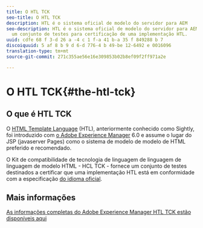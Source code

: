```yaml
---
title: O HTL TCK
seo-title: O HTL TCK
description: HTL é o sistema oficial de modelo do servidor para AEM
seo-description: HTL é o sistema oficial de modelo do servidor para AEM, e o TCK fornece
  um conjunto de testes para certificação de uma implementação HTL.
uuid: cdfe 68 f 3-d 26 a -4 c 1 f-a 41 b-a 35 f 849288 b 7
discoiquuid: 5 af 8 b 9 d 6-d 776-4 b 49-be 12-6492 e 0016096
translation-type: tm+mt
source-git-commit: 271c355ae56e16e309853b02b8ef09f2ff971a2e

---
```



# O HTL TCK{#the-htl-tck}

## O que é HTL TCK

O [HTML Template Language](https://docs.adobe.com/docs/en/htl.html "to the HTML Template Language") (HTL), anteriormente conhecido como Sightly, foi introduzido com [o Adobe Experience Manager](http://www.adobe.com/solutions/web-experience-management.html) 6.0 e assume o lugar do JSP (javaserver Pages) como o sistema de modelo de modelo de HTML preferido e recomendado.

O Kit de compatibilidade de tecnologia de linguagem de linguagem de linguagem de modelo HTML - HCL TCK - fornece um conjunto de testes destinados a certificar que uma implementação HTL está em conformidade com a especificação [do idioma oficial](https://github.com/adobe/htl-spec).

## Mais informações

[As informações completas do Adobe Experience Manager HTL TCK estão disponíveis aqui](https://github.com/adobe/htl-tck)
